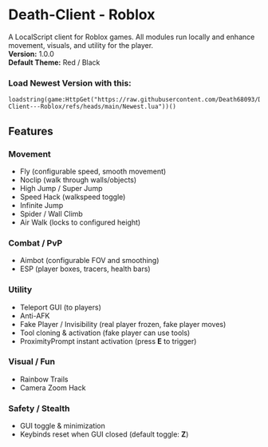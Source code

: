 # Death-Client - Roblox
A LocalScript client for Roblox games. All modules run locally and enhance movement, visuals, and utility for the player.  
**Version:** 1.0.0  
**Default Theme:** Red / Black    
### Load Newest Version with this:

```
loadstring(game:HttpGet("https://raw.githubusercontent.com/Death68093/Death-Client---Roblox/refs/heads/main/Newest.lua"))()
```


## Features

### Movement
- Fly (configurable speed, smooth movement)
- Noclip (walk through walls/objects)
- High Jump / Super Jump
- Speed Hack (walkspeed toggle)
- Infinite Jump
- Spider / Wall Climb
- Air Walk (locks to configured height)

### Combat / PvP
- Aimbot (configurable FOV and smoothing)
- ESP (player boxes, tracers, health bars)

### Utility
- Teleport GUI (to players)
- Anti-AFK
- Fake Player / Invisibility (real player frozen, fake player moves)
- Tool cloning & activation (fake player can use tools)
- ProximityPrompt instant activation (press **E** to trigger)

### Visual / Fun
- Rainbow Trails
- Camera Zoom Hack

### Safety / Stealth
- GUI toggle & minimization
- Keybinds reset when GUI closed (default toggle: **Z**)
